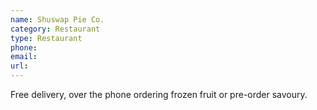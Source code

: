 ```yaml
---
name: Shuswap Pie Co.
category: Restaurant
type: Restaurant
phone: 
email: 
url: 
---
```


Free delivery, over the phone ordering frozen fruit or pre-order savoury.